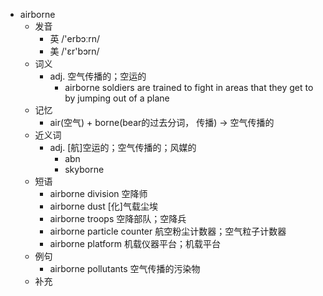 - airborne
  - 发音
    - 英 /'erbɔːrn/
    - 美 /'ɛr'bɔrn/
  - 词义
    - adj. 空气传播的；空运的
      - airborne soldiers are trained to fight in areas that they get to by jumping out of a plane
  - 记忆
    - air(空气) + borne(bear的过去分词， 传播) → 空气传播的
  - 近义词
    - adj. [航]空运的；空气传播的；风媒的
      - abn
      - skyborne
  - 短语
    - airborne division 空降师
    - airborne dust [化]气载尘埃
    - airborne troops 空降部队；空降兵
    - airborne particle counter 航空粉尘计数器；空气粒子计数器
    - airborne platform 机载仪器平台；机载平台
  - 例句
    - airborne pollutants 空气传播的污染物
  - 补充
